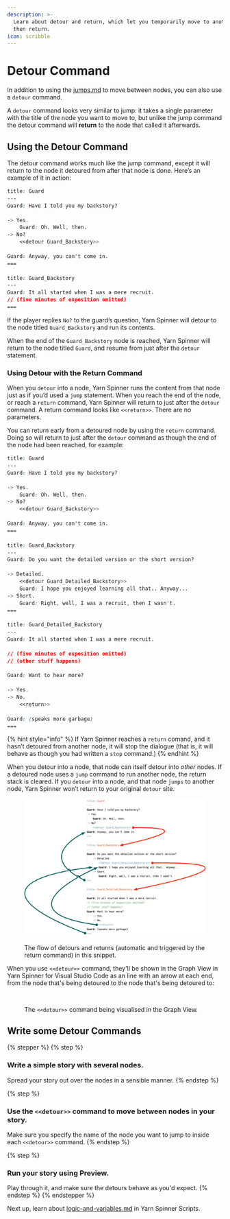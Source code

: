 ```yaml
---
description: >-
  Learn about detour and return, which let you temporarily move to another node,
  then return.
icon: scribble
---
```


# Detour Command

In addition to using the [jumps.md](jumps.md "mention") to move between nodes, you can also use a `detour` command.&#x20;

A `detour` command looks very similar to jump: it takes a single parameter with the title of the node you want to move to, but unlike the jump command the detour command will **return** to the node that called it afterwards.

## Using the Detour Command

The detour command works much like the jump command, except it will return to the node it detoured from after that node is done. Here’s an example of it in action:

```css
title: Guard
---
Guard: Have I told you my backstory?

-> Yes.
	Guard: Oh. Well, then.
-> No?
	<<detour Guard_Backstory>>

Guard: Anyway, you can't come in.
===

title: Guard_Backstory
---
Guard: It all started when I was a mere recruit.
// (five minutes of exposition omitted)
===
```

If the player replies `No?` to the guard’s question, Yarn Spinner will detour to the node titled  `Guard_Backstory` and run its contents.&#x20;

When the end of the `Guard_Backstory` node is reached, Yarn Spinner will return to the node titled `Guard`, and resume from just after the `detour` statement.

### Using Detour with the Return Command

When you `detour` into a node, Yarn Spinner runs the content from that node just as if you’d used a `jump` statement. When you reach the end of the node, or reach a `return` command, Yarn Spinner will return to just after the `detour` command. A return command looks like `<<return>>`. There are no parameters.

You can return early from a detoured node by using the `return` command. Doing so will return to just after the `detour` command as though the end of the node had been reached, for example:

```css
title: Guard
---
Guard: Have I told you my backstory?

-> Yes.
	Guard: Oh. Well, then.
-> No?
	<<detour Guard_Backstory>>

Guard: Anyway, you can't come in.
===

title: Guard_Backstory
---
Guard: Do you want the detailed version or the short version?

-> Detailed.
	<<detour Guard_Detailed_Backstory>>
	Guard: I hope you enjoyed learning all that.. Anyway...
-> Short.
	Guard: Right, well, I was a recruit, then I wasn't.
===

title: Guard_Detailed_Backstory
---
Guard: It all started when I was a mere recruit.

// (five minutes of exposition omitted)
// (other stuff happens)

Guard: Want to hear more?

-> Yes.
-> No.
	<<return>>

Guard: (speaks more garbage)
===
```

{% hint style="info" %}
If Yarn Spinner reaches a `return` comand, and it hasn’t detoured from another node, it will stop the dialogue (that is, it will behave as though you had written a `stop` command.)
{% endhint %}

When you detour into a node, that node can itself detour into _other_ nodes. If a detoured node uses a `jump` command to run another node, the return stack is cleared. If you `detour` into a node, and that node `jumps` to another node, Yarn Spinner won’t return to your original `detour` site.

<figure><img src="../../.gitbook/assets/detours.png" alt=""><figcaption><p>The flow of detours and returns (automatic and triggered by the return command) in this snippet.</p></figcaption></figure>

When you use `<<detour>>` command, they'll be shown in the Graph View in Yarn Spinner for Visual Studio Code as an line with an arrow at each end, from the node that's being detoured to the node that's being detoured to:

<figure><img src="../../.gitbook/assets/Screenshot 2025-05-15 at 12.24.04 pm.png" alt=""><figcaption><p>The <code>&#x3C;&#x3C;detour>></code> command being visualised in the Graph View.</p></figcaption></figure>

## Write some Detour Commands

{% stepper %}
{% step %}
### Write a simple story with several nodes.

Spread your story out over the nodes in a sensible manner.
{% endstep %}

{% step %}
### Use the `<<detour>>` command to move between nodes in your story.

Make sure you specify the name of the node you want to jump to inside each `<<detour>>` command.
{% endstep %}

{% step %}
### Run your story using Preview.

Play through it, and make sure the detours behave as you'd expect.
{% endstep %}
{% endstepper %}

Next up, learn about [logic-and-variables.md](logic-and-variables.md "mention") in Yarn Spinner Scripts.

